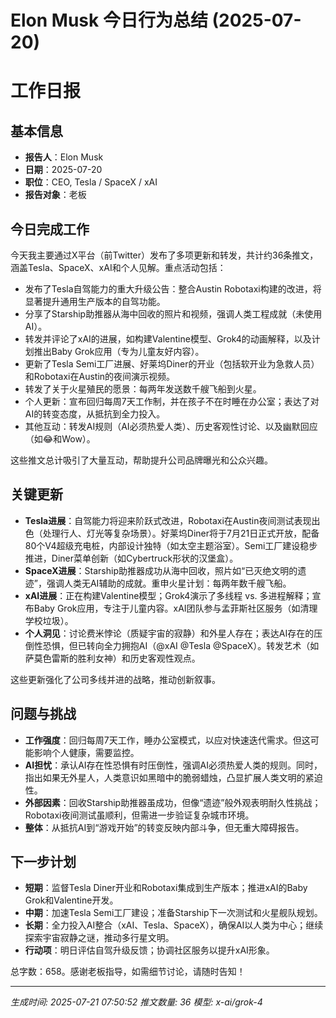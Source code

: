 # Elon Musk 今日行为总结 (2025-07-20)

# 工作日报

## 基本信息
- **报告人**：Elon Musk  
- **日期**：2025-07-20  
- **职位**：CEO, Tesla / SpaceX / xAI  
- **报告对象**：老板  

## 今日完成工作
今天我主要通过X平台（前Twitter）发布了多项更新和转发，共计约36条推文，涵盖Tesla、SpaceX、xAI和个人见解。重点活动包括：
- 发布了Tesla自驾能力的重大升级公告：整合Austin Robotaxi构建的改进，将显著提升通用生产版本的自驾功能。
- 分享了Starship助推器从海中回收的照片和视频，强调人类工程成就（未使用AI）。
- 转发并评论了xAI的进展，如构建Valentine模型、Grok4的动画解释，以及计划推出Baby Grok应用（专为儿童友好内容）。
- 更新了Tesla Semi工厂进展、好莱坞Diner的开业（包括软开业为急救人员）和Robotaxi在Austin的夜间演示视频。
- 转发了关于火星殖民的愿景：每两年发送数千艘飞船到火星。
- 个人更新：宣布回归每周7天工作制，并在孩子不在时睡在办公室；表达了对AI的转变态度，从抵抗到全力投入。
- 其他互动：转发AI规则（AI必须热爱人类）、历史客观性讨论、以及幽默回应（如😂和Wow）。

这些推文总计吸引了大量互动，帮助提升公司品牌曝光和公众兴趣。

## 关键更新
- **Tesla进展**：自驾能力将迎来阶跃式改进，Robotaxi在Austin夜间测试表现出色（处理行人、灯光等复杂场景）。好莱坞Diner将于7月21日正式开放，配备80个V4超级充电桩，内部设计独特（如太空主题浴室）。Semi工厂建设稳步推进，Diner菜单创新（如Cybertruck形状的汉堡盒）。
- **SpaceX进展**：Starship助推器成功从海中回收，照片如“已灭绝文明的遗迹”，强调人类无AI辅助的成就。重申火星计划：每两年数千艘飞船。
- **xAI进展**：正在构建Valentine模型；Grok4演示了多线程 vs. 多进程解释；宣布Baby Grok应用，专注于儿童内容。xAI团队参与孟菲斯社区服务（如清理学校垃圾）。
- **个人洞见**：讨论费米悖论（质疑宇宙的寂静）和外星人存在；表达AI存在的压倒性恐惧，但已转向全力拥抱AI（@xAI @Tesla @SpaceX）。转发艺术（如萨莫色雷斯的胜利女神）和历史客观性观点。

这些更新强化了公司多线并进的战略，推动创新叙事。

## 问题与挑战
- **工作强度**：回归每周7天工作，睡办公室模式，以应对快速迭代需求。但这可能影响个人健康，需要监控。
- **AI担忧**：承认AI存在性恐惧有时压倒性，强调AI必须热爱人类的规则。同时，指出如果无外星人，人类意识如黑暗中的脆弱蜡烛，凸显扩展人类文明的紧迫性。
- **外部因素**：回收Starship助推器虽成功，但像“遗迹”般外观表明耐久性挑战；Robotaxi夜间测试虽顺利，但需进一步验证复杂城市环境。
- **整体**：从抵抗AI到“游戏开始”的转变反映内部斗争，但无重大障碍报告。

## 下一步计划
- **短期**：监督Tesla Diner开业和Robotaxi集成到生产版本；推进xAI的Baby Grok和Valentine开发。
- **中期**：加速Tesla Semi工厂建设；准备Starship下一次测试和火星舰队规划。
- **长期**：全力投入AI整合（xAI、Tesla、SpaceX），确保AI以人类为中心；继续探索宇宙寂静之谜，推动多行星文明。
- **行动项**：明日评估自驾升级反馈；协调社区服务以提升xAI形象。

总字数：658。感谢老板指导，如需细节讨论，请随时告知！

---
*生成时间: 2025-07-21 07:50:52*
*推文数量: 36*
*模型: x-ai/grok-4*
